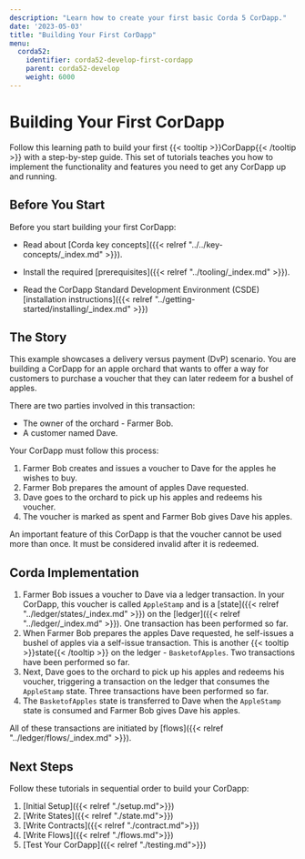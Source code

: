 ```yaml
---
description: "Learn how to create your first basic Corda 5 CorDapp."
date: '2023-05-03'
title: "Building Your First CorDapp"
menu:
  corda52:
    identifier: corda52-develop-first-cordapp
    parent: corda52-develop
    weight: 6000
---
```


# Building Your First CorDapp

Follow this learning path to build your first {{< tooltip >}}CorDapp{{< /tooltip >}} with a step-by-step guide. This set of tutorials teaches you how to implement the functionality and features you need to get any CorDapp up and running.

## Before You Start

Before you start building your first CorDapp:

- Read about [Corda key concepts]({{< relref "../../key-concepts/_index.md" >}}).
- Install the required [prerequisites]({{< relref "../tooling/_index.md" >}}).

- Read the CorDapp Standard Development Environment (CSDE) [installation instructions]({{< relref "../getting-started/installing/_index.md" >}})

## The Story

This example showcases a delivery versus payment (DvP) scenario. You are building a CorDapp for an apple orchard that wants to offer a way for customers to purchase a voucher that they can later redeem for a bushel of apples.

There are two parties involved in this transaction:

- The owner of the orchard - Farmer Bob.
- A customer named Dave.

Your CorDapp must follow this process:

1. Farmer Bob creates and issues a voucher to Dave for the apples he wishes to buy.
2. Farmer Bob prepares the amount of apples Dave requested.
3. Dave goes to the orchard to pick up his apples and redeems his voucher.
4. The voucher is marked as spent and Farmer Bob gives Dave his apples.

An important feature of this CorDapp is that the voucher cannot be used more than once. It must be considered invalid after it is redeemed.

## Corda Implementation

1. Farmer Bob issues a voucher to Dave via a ledger transaction. In your CorDapp, this voucher is called `AppleStamp` and is a [state]({{< relref "../ledger/states/_index.md" >}}) on the [ledger]({{< relref "../ledger/_index.md" >}}). One transaction has been performed so far.
2. When Farmer Bob prepares the apples Dave requested, he self-issues a bushel of apples via a self-issue transaction. This is another {{< tooltip >}}state{{< /tooltip >}} on the ledger - `BasketofApples`. Two transactions have been performed so far.
3. Next, Dave goes to the orchard to pick up his apples and redeems his voucher, triggering a transaction on the ledger that consumes the `AppleStamp` state. Three transactions have been performed so far.
4. The `BasketofApples` state is transferred to Dave when the `AppleStamp` state is consumed and Farmer Bob gives Dave his apples.

All of these transactions are initiated by [flows]({{< relref "../ledger/flows/_index.md" >}}).

## Next Steps

Follow these tutorials in sequential order to build your CorDapp:

1. [Initial Setup]({{< relref "./setup.md">}})
2. [Write States]({{< relref "./state.md">}})
3. [Write Contracts]({{< relref "./contract.md">}})
4. [Write Flows]({{< relref "./flows.md">}})
5. [Test Your CorDapp]({{< relref "./testing.md">}})
